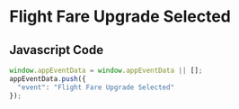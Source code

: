 # Flight Fare Upgrade Selected

### 

## Javascript Code
```js
window.appEventData = window.appEventData || [];
appEventData.push({
  "event": "Flight Fare Upgrade Selected"
});
```







